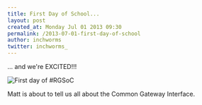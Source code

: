 ```yaml
---
title: First Day of School...
layout: post
created_at: Monday Jul 01 2013 09:30
permalink: /2013-07-01-first-day-of-school
author: inchworms
twitter: inchworms_
---
```


... and we're EXCITED!!!

![First day of #RGSoC](https://dyrci3isikb50.cloudfront.net/files/163023/original/loop.gif)

Matt is about to tell us all about the Common Gateway Interface. 

